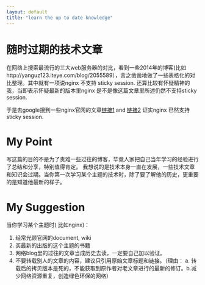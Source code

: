 ```yaml
---
layout: default
title: "learn the up to date knowledge"
---
```


# 随时过期的技术文章
在网络上搜索最流行的三大web服务器的对比，看到一些2014年的博客(比如http://yanguz123.iteye.com/blog/2055589），言之凿凿地做了一些表格化的对比整理。其中就有一项说nginx 不支持 sticky session. 还算比较有怀疑精神的我，当即表示怀疑最新的版本里nginx 是不是像这篇文章里所述仍然不支持sticky session.

于是去google搜到一些nginx官网的文章[链接1](https://www.nginx.com/products/session-persistence/) and [链接2](http://nginx.org/en/docs/http/ngx_http_upstream_module.html#sticky) 证实nginx 已然支持 sticky session.

# My Point

写这篇的目的不是为了责难一些过往的博客，毕竟人家把自己当年学习的经验进行了总结和分享，特别值得肯定。
我想说的是技术本身一直在发展，一些技术文章和知识会过期。当你第一次学习某个主题的技术时，除了要了解他的历史，更重要的是知道他最新的样子。

# My Suggestion

当你学习某个主题时( 比如nginx)：

1. 经常光顾官网的document, wiki
2. 买最新的出版的这个主题的书籍
3. 网络blog里的过往的文章当成历史去读，一定要自己加以验证。
4. 不要转载别人的文章的内容，建议只引用原始文章标题和链接。（理由： a. 转载后的拷贝版本是死的，不能获取到原作者对老文章进行的最新的修订。b.减少网络资源重复，创造绿色环保的网络）



